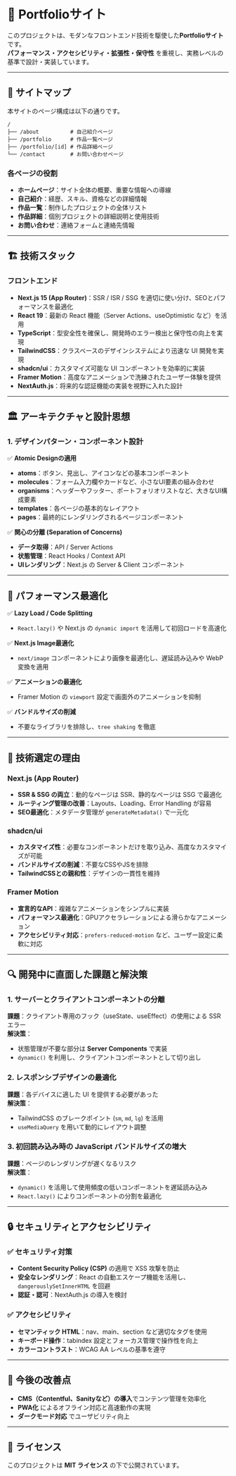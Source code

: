 # 🎨 Portfolioサイト

このプロジェクトは、モダンなフロントエンド技術を駆使した**Portfolioサイト**です。  
**パフォーマンス・アクセシビリティ・拡張性・保守性** を重視し、実務レベルの基準で設計・実装しています。

---

## 📌 サイトマップ

本サイトのページ構成は以下の通りです。

```
/
├── /about          # 自己紹介ページ
├── /portfolio      # 作品一覧ページ
├── /portfolio/[id] # 作品詳細ページ
└── /contact        # お問い合わせページ
```

### 各ページの役割
- **ホームページ**：サイト全体の概要、重要な情報への導線
- **自己紹介**：経歴、スキル、資格などの詳細情報
- **作品一覧**：制作したプロジェクトの全体リスト
- **作品詳細**：個別プロジェクトの詳細説明と使用技術
- **お問い合わせ**：連絡フォームと連絡先情報

---

## 🏗️ 技術スタック

### フロントエンド
- **Next.js 15 (App Router)**：SSR / ISR / SSG を適切に使い分け、SEOとパフォーマンスを最適化
- **React 19**：最新の React 機能（Server Actions、useOptimistic など）を活用
- **TypeScript**：型安全性を確保し、開発時のエラー検出と保守性の向上を実現
- **TailwindCSS**：クラスベースのデザインシステムにより迅速な UI 開発を実現
- **shadcn/ui**：カスタマイズ可能な UI コンポーネントを効率的に実装
- **Framer Motion**：高度なアニメーションで洗練されたユーザー体験を提供
- **NextAuth.js**：将来的な認証機能の実装を視野に入れた設計

---

## 🏛️ アーキテクチャと設計思想

### 1. デザインパターン・コンポーネント設計
✅ **Atomic Designの適用**
  - **atoms**：ボタン、見出し、アイコンなどの基本コンポーネント
  - **molecules**：フォーム入力欄やカードなど、小さなUI要素の組み合わせ
  - **organisms**：ヘッダーやフッター、ポートフォリオリストなど、大きなUI構成要素
  - **templates**：各ページの基本的なレイアウト
  - **pages**：最終的にレンダリングされるページコンポーネント

✅ **関心の分離 (Separation of Concerns)**
  - **データ取得**：API / Server Actions
  - **状態管理**：React Hooks / Context API
  - **UIレンダリング**：Next.js の Server & Client コンポーネント

---

## 🚀 パフォーマンス最適化

✅ **Lazy Load / Code Splitting**
  - `React.lazy()` や Next.js の `dynamic import` を活用して初回ロードを高速化

✅ **Next.js Image最適化**
  - `next/image` コンポーネントにより画像を最適化し、遅延読み込みや WebP 変換を適用

✅ **アニメーションの最適化**
  - Framer Motion の `viewport` 設定で画面外のアニメーションを抑制

✅ **バンドルサイズの削減**
  - 不要なライブラリを排除し、`tree shaking` を徹底

---

## 🔧 技術選定の理由

### Next.js (App Router)
- **SSR & SSG の両立**：動的なページは SSR、静的なページは SSG で最適化
- **ルーティング管理の改善**：Layouts、Loading、Error Handling が容易
- **SEO最適化**：メタデータ管理が `generateMetadata()` で一元化

### shadcn/ui
- **カスタマイズ性**：必要なコンポーネントだけを取り込み、高度なカスタマイズが可能
- **バンドルサイズの削減**：不要なCSSやJSを排除
- **TailwindCSSとの親和性**：デザインの一貫性を維持

### Framer Motion
- **宣言的なAPI**：複雑なアニメーションをシンプルに実装
- **パフォーマンス最適化**：GPUアクセラレーションによる滑らかなアニメーション
- **アクセシビリティ対応**：`prefers-reduced-motion` など、ユーザー設定に柔軟に対応

---

## 🔍 開発中に直面した課題と解決策

### 1. サーバーとクライアントコンポーネントの分離
**課題**：クライアント専用のフック（useState、useEffect）の使用による SSR エラー  
**解決策**：
- 状態管理が不要な部分は **Server Components** で実装
- `dynamic()` を利用し、クライアントコンポーネントとして切り出し

### 2. レスポンシブデザインの最適化
**課題**：各デバイスに適した UI を提供する必要があった  
**解決策**：
- TailwindCSS のブレークポイント (`sm`, `md`, `lg`) を活用
- `useMediaQuery` を用いて動的にレイアウト調整

### 3. 初回読み込み時の JavaScript バンドルサイズの増大
**課題**：ページのレンダリングが遅くなるリスク  
**解決策**：
- `dynamic()` を活用して使用頻度の低いコンポーネントを遅延読み込み
- `React.lazy()` によりコンポーネントの分割を最適化

---

## 🔒 セキュリティとアクセシビリティ

### ✅ セキュリティ対策
- **Content Security Policy (CSP)** の適用で XSS 攻撃を防止
- **安全なレンダリング**：React の自動エスケープ機能を活用し、`dangerouslySetInnerHTML` を回避
- **認証・認可**：NextAuth.js の導入を検討

### ✅ アクセシビリティ
- **セマンティック HTML**：nav、main、section など適切なタグを使用
- **キーボード操作**：tabindex 設定とフォーカス管理で操作性を向上
- **カラーコントラスト**：WCAG AA レベルの基準を遵守

---

## 🎯 今後の改善点
- **CMS（Contentful、Sanityなど）の導入**でコンテンツ管理を効率化
- **PWA化** によるオフライン対応と高速動作の実現
- **ダークモード対応** でユーザビリティ向上

---

## 📄 ライセンス

このプロジェクトは **MIT ライセンス** の下で公開されています。

